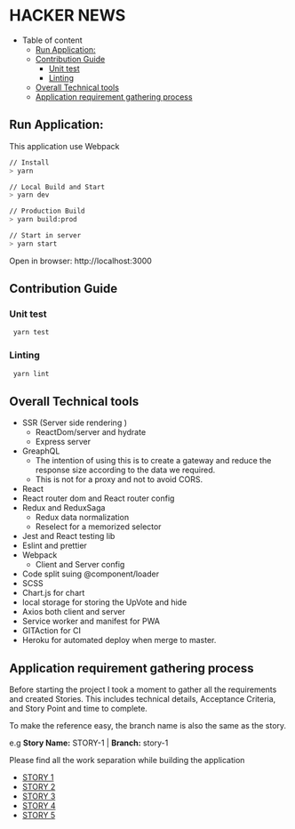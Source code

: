 # HACKER NEWS

-   Table of content
    -   [Run Application:](#run-application-)
    -   [Contribution Guide](#contribution-guide)
        -   [Unit test](#unit-test)
        -   [Linting](#linting)
    -   [Overall Technical tools](#overall-technical-tools)
    -   [Application requirement gathering process](#application-requirement-gathering-process)

## Run Application:

This application use Webpack

```bash
// Install
> yarn

// Local Build and Start
> yarn dev

// Production Build
> yarn build:prod

// Start in server
> yarn start
```

Open in browser: http://localhost:3000

## Contribution Guide

### Unit test

```bash
 yarn test
```

### Linting

```bash
 yarn lint
```

## Overall Technical tools

-   SSR (Server side rendering )
    -   ReactDom/server and hydrate
    -   Express server
-   GreaphQL
    -   The intention of using this is to create a gateway and reduce the response size according to the data we required.
    -   This is not for a proxy and not to avoid CORS.
-   React
-   React router dom and React router config
-   Redux and ReduxSaga
    -   Redux data normalization
    -   Reselect for a memorized selector
-   Jest and React testing lib
-   Eslint and prettier
-   Webpack
    -   Client and Server config
-   Code split suing @component/loader
-   SCSS
-   Chart.js for chart
-   local storage for storing the UpVote and hide
-   Axios both client and server
-   Service worker and manifest for PWA
-   GITAction for CI
-   Heroku for automated deploy when merge to master.

## Application requirement gathering process

Before starting the project I took a moment to gather all the requirements and created Stories. This includes technical details, Acceptance Criteria, and Story Point and time to complete.

To make the reference easy, the branch name is also the same as the story.

e.g **Story Name:** STORY-1 |
**Branch:** story-1

Please find all the work separation while building the application

-   [STORY 1](stories/STORY-1.md)
-   [STORY 2](stories/STORY-2.md)
-   [STORY 3](stories/STORY-3.md)
-   [STORY 4](stories/STORY-4.md)
-   [STORY 5](stories/STORY-5.md)
